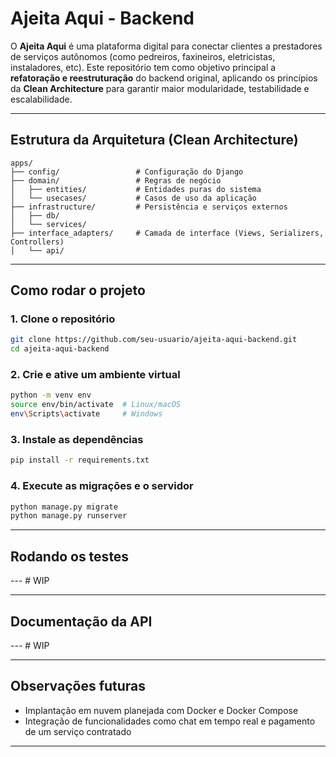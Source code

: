 # Ajeita Aqui - Backend

O **Ajeita Aqui** é uma plataforma digital para conectar clientes a prestadores de serviços autônomos (como pedreiros, faxineiros, eletricistas, instaladores, etc). Este repositório tem como objetivo principal a **refatoração e reestruturação** do backend original, aplicando os princípios da **Clean Architecture** para garantir maior modularidade, testabilidade e escalabilidade.

---

## Estrutura da Arquitetura (Clean Architecture)

```text
apps/
├── config/                 # Configuração do Django 
├── domain/                 # Regras de negócio
│   ├── entities/           # Entidades puras do sistema
│   └── usecases/           # Casos de uso da aplicação
├── infrastructure/         # Persistência e serviços externos
│   ├── db/
│   └── services/
├── interface_adapters/     # Camada de interface (Views, Serializers, Controllers)
│   └── api/
```

---

## Como rodar o projeto

### 1. Clone o repositório

```bash
git clone https://github.com/seu-usuario/ajeita-aqui-backend.git
cd ajeita-aqui-backend
```

### 2. Crie e ative um ambiente virtual

```bash
python -m venv env
source env/bin/activate  # Linux/macOS
env\Scripts\activate     # Windows
```

### 3. Instale as dependências

```bash
pip install -r requirements.txt
```

### 4. Execute as migrações e o servidor

```bash
python manage.py migrate
python manage.py runserver
```

---

## Rodando os testes

--- # WIP

---

## Documentação da API

--- # WIP

---

## Observações futuras

- Implantação em nuvem planejada com Docker e Docker Compose
- Integração de funcionalidades como chat em tempo real e pagamento de um serviço contratado

---